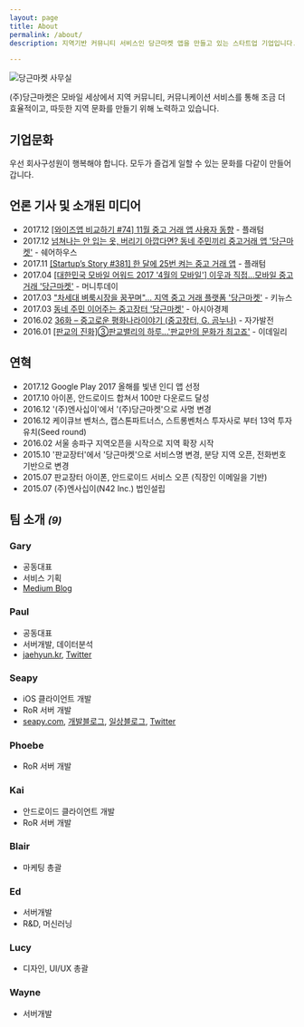 ```yaml
---
layout: page
title: About
permalink: /about/
description: 지역기반 커뮤니티 서비스인 당근마켓 앱을 만들고 있는 스타트업 기업입니다. 저희는 팀 구성원이 즐겁게 일할 수 있는 기업문화를 중요하게 생각하고 있습니다.

---
```

![당근마켓 사무실](https://s3.ap-northeast-2.amazonaws.com/daangn-static-web/images/homepage/daangn_office.jpg)

(주)당근마켓은 모바일 세상에서 지역 커뮤니티, 커뮤니케이션 서비스를 통해 조금 더 효율적이고, 따듯한 지역 문화를 만들기 위해 노력하고 있습니다.

## 기업문화
우선 회사구성원이 행복해야 합니다.
모두가 즐겁게 일할 수 있는 문화를 다같이 만들어갑니다.

## 언론 기사 및 소개된 미디어
- 2017.12 [[와이즈앱 비교하기 #74] 11월 중고 거래 앱 사용자 동향](http://platum.kr/archives/92856) - 플래텀
- 2017.12 [넘쳐나는 안 입는 옷, 버리기 아깝다면? 동네 주민끼리 중고거래 앱 '당근마켓'](https://sharehows.com/applay-carrot-market) - 쉐어하우스
- 2017.11 [[Startup’s Story #381] 한 달에 25번 켜는 중고 거래 앱](http://platum.kr/archives/91626) - 플래텀
- 2017.04 [[대한민국 모바일 어워드 2017 '4월의 모바일'] 이웃과 직접…모바일 중고거래 '당근마켓'](http://news.mt.co.kr/mtview.php?no=2017042613580872654) - 머니투데이
- 2017.03 ["차세대 벼룩시장을 꿈꾸며"... 지역 중고 거래 플랫폼 '당근마켓'](http://www.kinews.net/news/articleView.html?idxno=105211) - 키뉴스
- 2017.03 [동네 주민 이어주는 중고장터 '당근마켓'](http://view.asiae.co.kr/news/view.htm?idxno=2017031715320315859) - 아시아경제
- 2016.02 [36화 – 중고로운 평화나라이야기 (중고장터, G. 곰누나)](http://zagavarzeon.com/36%ED%99%94-%EC%A4%91%EA%B3%A0%EB%A1%9C%EC%9A%B4-%ED%8F%89%ED%99%94%EB%82%98%EB%9D%BC%EC%9D%B4%EC%95%BC%EA%B8%B0-%EC%A4%91%EA%B3%A0%EC%9E%A5%ED%84%B0-g-%EA%B3%B0%EB%88%84%EB%82%98/) - 자가발전
- 2016.01 [[판교의 진화]③판교밸리의 하루...'판교만의 문화가 최고죠'](http://www.edaily.co.kr/news/news_detail.asp?newsId=01338246612521656) - 이데일리


## 연혁
- 2017.12 Google Play 2017 올해를 빛낸 인디 앱 선정
- 2017.10 아이폰, 안드로이드 합쳐서 100만 다운로드 달성
- 2016.12 '(주)엔사십이'에서 '(주)당근마켓'으로 사명 변경
- 2016.12 케이큐브 벤처스, 캡스톤파트너스, 스트롱벤처스 투자사로 부터 13억 투자유치(Seed round)
- 2016.02 서울 송파구 지역오픈을 시작으로 지역 확장 시작
- 2015.10 '판교장터'에서 '당근마켓'으로 서비스명 변경, 분당 지역 오픈, 전화번호 기반으로 변경
- 2015.07 판교장터 아이폰, 안드로이드 서비스 오픈 (직장인 이메일을 기반)
- 2015.07 (주)엔사십이(N42 Inc.) 법인설립


## 팀 소개 *<small>(9)</small>*

### Gary
- 공동대표
- 서비스 기획
- [Medium Blog](https://medium.com/@yongal4783)

### Paul
- 공동대표
- 서버개발, 데이터분석
- [jaehyun.kr](http://jaehyun.kr/), [Twitter](https://twitter.com/jaehyun)

### Seapy
- iOS 클라이언트 개발
- RoR 서버 개발
- [seapy.com](http://seapy.com/), [개발블로그](https://code.iamseapy.com), [일상블로그](https://blog.iamseapy.com),  [Twitter](https://twitter.com/seapy)

### Phoebe
- RoR 서버 개발

### Kai
- 안드로이드 클라이언트 개발
- RoR 서버 개발

### Blair
- 마케팅 총괄

### Ed
- 서버개발 
- R&D, 머신러닝

### Lucy
- 디자인, UI/UX 총괄

### Wayne
- 서버개발
